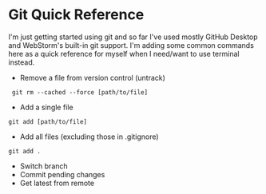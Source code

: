 # Git Quick Reference
I'm just getting started using git and so far I've used mostly 
GitHub Desktop and WebStorm's built-in git support. I'm adding some 
common commands here as a quick reference for myself when I need/want
to use terminal instead.

* Remove a file from version control (untrack)
```git
 git rm --cached --force [path/to/file]
```
* Add a single file
```git
git add [path/to/file]
```
* Add all files (excluding those in .gitignore)
```git
git add .
```
* Switch branch
* Commit pending changes
* Get latest from remote

